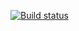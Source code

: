 [![Build status](https://ci.appveyor.com/api/projects/status/uo2mqw50j4c8i1jm?svg=true)](https://ci.appveyor.com/project/ulianale/patterns1)
